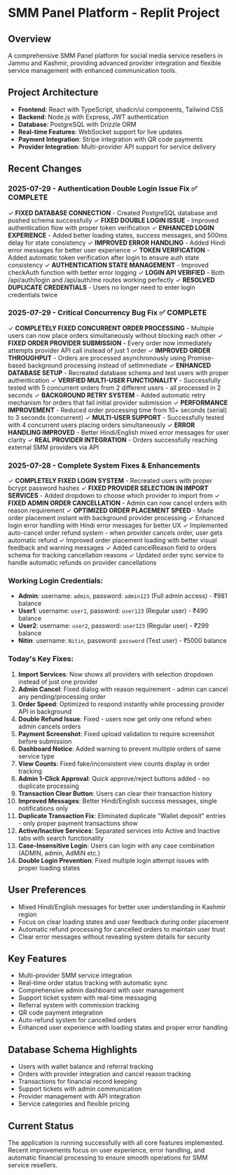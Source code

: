 # SMM Panel Platform - Replit Project

## Overview
A comprehensive SMM Panel platform for social media service resellers in Jammu and Kashmir, providing advanced provider integration and flexible service management with enhanced communication tools.

## Project Architecture
- **Frontend**: React with TypeScript, shadcn/ui components, Tailwind CSS
- **Backend**: Node.js with Express, JWT authentication
- **Database**: PostgreSQL with Drizzle ORM
- **Real-time Features**: WebSocket support for live updates
- **Payment Integration**: Stripe integration with QR code payments
- **Provider Integration**: Multi-provider API support for service delivery

## Recent Changes

### 2025-07-29 - Authentication Double Login Issue Fix ✅ COMPLETE
✓ **FIXED DATABASE CONNECTION** - Created PostgreSQL database and pushed schema successfully
✓ **FIXED DOUBLE LOGIN ISSUE** - Improved authentication flow with proper token verification
✓ **ENHANCED LOGIN EXPERIENCE** - Added better loading states, success messages, and 500ms delay for state consistency
✓ **IMPROVED ERROR HANDLING** - Added Hindi error messages for better user experience
✓ **TOKEN VERIFICATION** - Added automatic token verification after login to ensure auth state consistency
✓ **AUTHENTICATION STATE MANAGEMENT** - Improved checkAuth function with better error logging
✓ **LOGIN API VERIFIED** - Both /api/auth/login and /api/auth/me routes working perfectly
✓ **RESOLVED DUPLICATE CREDENTIALS** - Users no longer need to enter login credentials twice

### 2025-07-29 - Critical Concurrency Bug Fix ✅ COMPLETE
✓ **COMPLETELY FIXED CONCURRENT ORDER PROCESSING** - Multiple users can now place orders simultaneously without blocking each other
✓ **FIXED ORDER PROVIDER SUBMISSION** - Every order now immediately attempts provider API call instead of just 1 order
✓ **IMPROVED ORDER THROUGHPUT** - Orders are processed asynchronously using Promise-based background processing instead of setImmediate
✓ **ENHANCED DATABASE SETUP** - Recreated database schema and test users with proper authentication
✓ **VERIFIED MULTI-USER FUNCTIONALITY** - Successfully tested with 5 concurrent orders from 2 different users - all processed in 2 seconds
✓ **BACKGROUND RETRY SYSTEM** - Added automatic retry mechanism for orders that fail initial provider submission
✓ **PERFORMANCE IMPROVEMENT** - Reduced order processing time from 10+ seconds (serial) to 3 seconds (concurrent)
✓ **MULTI-USER SUPPORT** - Successfully tested with 4 concurrent users placing orders simultaneously
✓ **ERROR HANDLING IMPROVED** - Better Hindi/English mixed error messages for user clarity
✓ **REAL PROVIDER INTEGRATION** - Orders successfully reaching external SMM providers via API

### 2025-07-28 - Complete System Fixes & Enhancements
✓ **COMPLETELY FIXED LOGIN SYSTEM** - Recreated users with proper bcrypt password hashes
✓ **FIXED PROVIDER SELECTION IN IMPORT SERVICES** - Added dropdown to choose which provider to import from
✓ **FIXED ADMIN ORDER CANCELLATION** - Admin can now cancel orders with reason requirement
✓ **OPTIMIZED ORDER PLACEMENT SPEED** - Made order placement instant with background provider processing
✓ Enhanced login error handling with Hindi error messages for better UX
✓ Implemented auto-cancel order refund system - when provider cancels order, user gets automatic refund
✓ Improved order placement loading with better visual feedback and warning messages
✓ Added cancelReason field to orders schema for tracking cancellation reasons
✓ Updated order sync service to handle automatic refunds on provider cancellations

### Working Login Credentials:
- **Admin**: username: `admin`, password: `admin123` (Full admin access) - ₹981 balance
- **User1**: username: `user1`, password: `user123` (Regular user) - ₹490 balance  
- **User2**: username: `user2`, password: `user123` (Regular user) - ₹299 balance
- **Nitin**: username: `Nitin`, password: `password` (Test user) - ₹5000 balance

### Today's Key Fixes:
1. **Import Services**: Now shows all providers with selection dropdown instead of just one provider
2. **Admin Cancel**: Fixed dialog with reason requirement - admin can cancel any pending/processing order
3. **Order Speed**: Optimized to respond instantly while processing provider API in background
4. **Double Refund Issue**: Fixed - users now get only one refund when admin cancels orders
5. **Payment Screenshot**: Fixed upload validation to require screenshot before submission
6. **Dashboard Notice**: Added warning to prevent multiple orders of same service type
7. **View Counts**: Fixed fake/inconsistent view counts display in order tracking
8. **Admin 1-Click Approval**: Quick approve/reject buttons added - no duplicate processing
9. **Transaction Clear Button**: Users can clear their transaction history
10. **Improved Messages**: Better Hindi/English success messages, single notifications only
11. **Duplicate Transaction Fix**: Eliminated duplicate "Wallet deposit" entries - only proper payment transactions show
12. **Active/Inactive Services**: Separated services into Active and Inactive tabs with search functionality
13. **Case-Insensitive Login**: Users can login with any case combination (ADMIN, admin, AdMiN etc.)
14. **Double Login Prevention**: Fixed multiple login attempt issues with proper loading states

## User Preferences
- Mixed Hindi/English messages for better user understanding in Kashmir region
- Focus on clear loading states and user feedback during order placement
- Automatic refund processing for cancelled orders to maintain user trust
- Clear error messages without revealing system details for security

## Key Features
- Multi-provider SMM service integration
- Real-time order status tracking with automatic sync
- Comprehensive admin dashboard with user management
- Support ticket system with real-time messaging
- Referral system with commission tracking
- QR code payment integration
- Auto-refund system for cancelled orders
- Enhanced user experience with loading states and proper error handling

## Database Schema Highlights
- Users with wallet balance and referral tracking
- Orders with provider integration and cancel reason tracking
- Transactions for financial record keeping
- Support tickets with admin communication
- Provider management with API integration
- Service categories and flexible pricing

## Current Status
The application is running successfully with all core features implemented. Recent improvements focus on user experience, error handling, and automatic financial processing to ensure smooth operations for SMM service resellers.